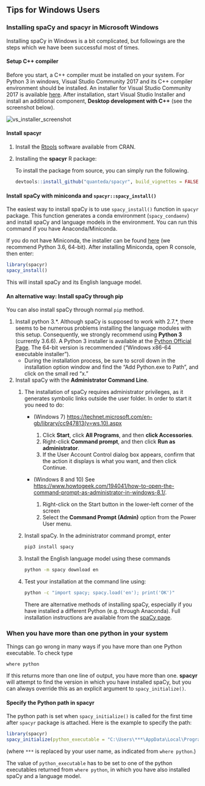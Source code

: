 Tips for Windows Users
----------------------

### Installing spaCy and **spacyr** in Microsoft Windows

Installing spaCy in Windows is a bit complicated, but followings are the
steps which we have been successful most of times.

#### Setup C++ compiler

Before you start, a C++ compiler must be installed on your system. For
Python 3 in windows, Visual Studio Community 2017 and its C++ compiler
environment should be installed. An installer for Visual Studio
Community 2017 is available
[here](https://visualstudio.microsoft.com/downloads/). After
installation, start Visual Studio Installer and install an additional
component, **Desktop development with C++** (see the screenshot below).

![vs\_installer\_screenshot](VS_Installer_screenshot.png)

#### Install **spacyr**

1.  Install the [Rtools](https://cran.r-project.org/bin/windows/Rtools/)
    software available from CRAN.

2.  Installing the **spacyr** R package:

    To install the package from source, you can simply run the
    following.

    ``` r
    devtools::install_github("quanteda/spacyr", build_vignettes = FALSE)
    ```

#### Install spaCy with miniconda and `spacyr::spacy_install()`

The easiest way to install spaCy is to use `spacy_install()` function in
`spacyr` package. This function generates a conda environment
(`spacy_condaenv`) and install spaCy and language models in the
environment. You can run this command if you have Anaconda/Miniconda.

If you do not have Miniconda, the installer can be found
[here](https://conda.io/miniconda.html) (we recommend Python 3.6,
64-bit). After installing Miniconda, open R console, then enter:

``` r
library(spacyr)
spacy_install()
```

This will install spaCy and its English language model.

#### An alternative way: Install spaCy through pip

You can also install spaCy through normal `pip` method.

1.  Install python 3.\*. Although spaCy is supposed to work with 2.7.\*,
    there seems to be numerous problems installing the language modules
    with this setup. Consequently, we strongly recommend using **Python
    3** (currently 3.6.6). A Python 3 installer is available at the
    [Python Official
    Page](https://www.python.org/downloads/release/python-361/). The
    64-bit version is recommended (“Windows x86-64 executable
    installer”).
    -   During the installation process, be sure to scroll down in the
        installation option window and find the “Add Python.exe to
        Path”, and click on the small red “x.”
2.  Install spaCy with the **Administrator Command Line**.
    1.  The installation of spaCy requires administrator privileges, as
        it generates symbolic links outside the user folder. In order to
        start it you need to do:
        -   (Windows 7)
            <https://technet.microsoft.com/en-gb/library/cc947813(v=ws.10).aspx>
            1.  Click **Start**, click **All Programs**, and then
                **click Accessories**.
            2.  Right-click **Command prompt**, and then click **Run as
                administrator**.
            3.  If the User Account Control dialog box appears, confirm
                that the action it displays is what you want, and then
                click Continue.
        -   (Windows 8 and 10) See
            <https://www.howtogeek.com/194041/how-to-open-the-command-prompt-as-administrator-in-windows-8.1/>.

            1.  Right-click on the Start button in the lower-left corner
                of the screen
            2.  Select the **Command Prompt (Admin)** option from the
                Power User menu.

    2.  Install spaCy. In the administrator command prompt, enter

        ``` bash
        pip3 install spacy
        ```

    3.  Install the English language model using these commands

        ``` bash
        python -m spacy download en
        ```

    4.  Test your installation at the command line using:

        ``` bash
        python -c "import spacy; spacy.load('en'); print('OK')"
        ```

        There are alternative methods of installing spaCy, especially if
        you have installed a different Python (e.g. through Anaconda).
        Full installation instructions are available from the [spaCy
        page](https://spacy.io/docs/usage/#source-windows).

### When you have more than one python in your system

Things can go wrong in many ways if you have more than one Python
executable. To check type

    where python

If this returns more than one line of output, you have more than one.
**spacyr** will attempt to find the version in which you have installed
spaCy, but you can always override this as an explicit argument to
`spacy_initialize()`.

#### Specify the Python path in **spacyr**

The python path is set when `spacy_initialize()` is called for the first
time after `spacyr` package is attached. Here is the example to specify
the path:

``` r
library(spacyr)
spacy_initialize(python_executable = "C:\Users\***\AppData\Local\Programs\Python\Python36\python.exe")
```

(where `***` is replaced by your user name, as indicated from
`where python`.)

The value of `python_executable` has to be set to one of the python
executables returned from `where python`, in which you have also
installed spaCy and a language model.
